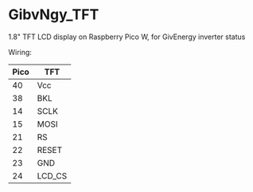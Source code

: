# GibvNgy_TFT
1.8" TFT LCD display on Raspberry Pico W, for GivEnergy inverter status

Wiring:

|Pico | TFT |
|-----|-----|
|40   | Vcc |
|38   | BKL |
|14 | SCLK
|15 | MOSI
|21 | RS
|22 | RESET
|23 | GND
|24 | LCD_CS

